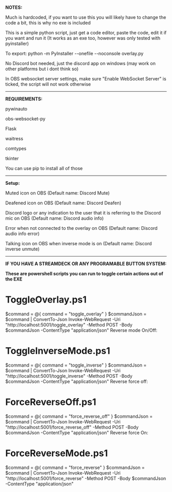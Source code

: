 **NOTES:**

Much is hardcoded, if you want to use this you will likely have to change the code a bit, this is why no exe is included

This is a simple python script, just get a code editor, paste the code, edit it if you want and run it (It works as an exe too, however was only tested with pyinstaller)

To export: python -m PyInstaller --onefile --noconsole overlay.py

No Discord bot needed, just the discord app on windows (may work on other platforms but i dont think so)

In OBS websocket server settings, make sure "Enable WebSocket Server" is ticked, the script will not work otherwise

-------------

**REQUIREMENTS:**

pywinauto

obs-websocket-py

Flask

waitress

comtypes

tkinter

You can use pip to install all of those

------------------------
**Setup:**

Muted icon on OBS (Default name: Discord Mute)

Deafened icon on OBS (Default name: Discord Deafen)

Discord logo or any indication to the user that it is referring to the Discord mic on OBS (Default name: Discord audio info)

Error when not connected to the overlay on OBS (Default name: Discord audio info error)

Talking icon on OBS when inverse mode is on (Default name: Discord inverse unmute)

------------------------

**IF YOU HAVE A STREAMDECK OR ANY PROGRAMABLE BUTTON SYSTEM:**

**These are powershell scripts you can run to toggle certain actions out of the EXE**

# ToggleOverlay.ps1
$command = @{
    command = "toggle_overlay"
}
$commandJson = $command | ConvertTo-Json
Invoke-WebRequest -Uri "http://localhost:5001/toggle_overlay" -Method POST -Body $commandJson -ContentType "application/json"
Reverse mode On/Off:
# ToggleInverseMode.ps1
$command = @{
    command = "toggle_inverse"
}
$commandJson = $command | ConvertTo-Json
Invoke-WebRequest -Uri "http://localhost:5001/toggle_inverse" -Method POST -Body $commandJson -ContentType "application/json"
Reverse force off:
# ForceReverseOff.ps1
$command = @{
    command = "force_reverse_off"
}
$commandJson = $command | ConvertTo-Json
Invoke-WebRequest -Uri "http://localhost:5001/force_reverse_off" -Method POST -Body $commandJson -ContentType "application/json"
Reverse force On:
# ForceReverseMode.ps1
$command = @{
    command = "force_reverse"
}
$commandJson = $command | ConvertTo-Json
Invoke-WebRequest -Uri "http://localhost:5001/force_reverse" -Method POST -Body $commandJson -ContentType "application/json"
